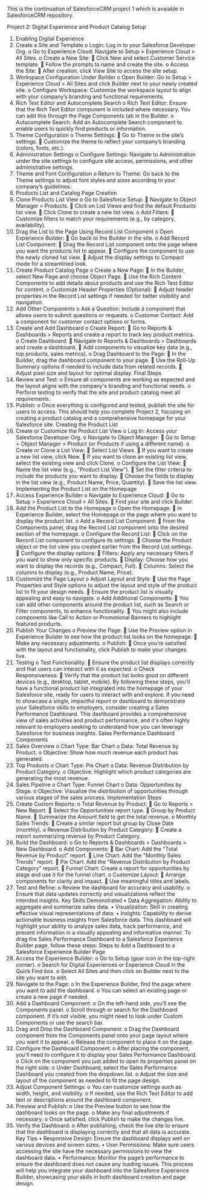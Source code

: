 This is the continuation of SalesforceCRM project 1 which is avaiable in SalesforceCRM  repository.

Project 2: Digital Experience and Product Catalog Setup
1. Enabling Digital Experience
1.	Create a Site and Template
o	Login: Log in to your Salesforce Developer Org.
o	Go to Experience Cloud: Navigate to Setup > Experience Cloud > All Sites.
o	Create a New Site:
	Click New and select Customer Service template.
	Follow the prompts to name and create the site.
o	Access the Site:
	After creation, click View Site to access the site setup.
2.	Workspace Configuration Under Builder
o	Open Builder: Go to Setup > Experience Cloud > All Sites and click Builder next to your newly created site.
o	Configure Workspace: Customize the workspace layout to align with your company’s branding and functional requirements.
3.	Rich Text Editor and Autocomplete Search
o	Rich Text Editor: Ensure that the Rich Text Editor component is included where necessary. You can add this through the Page Components tab in the Builder.
o	Autocomplete Search: Add an Autocomplete Search component to enable users to quickly find products or information.
4.	Theme Configuration
o	Theme Settings:
	Go to Theme in the site’s settings.
	Customize the theme to reflect your company’s branding (colors, fonts, etc.).
5.	Administration Settings
o	Configure Settings: Navigate to Administration under the site settings to configure site access, permissions, and other administrative settings.
6.	Theme and Font Configuration
o	Return to Theme: Go back to the Theme settings to adjust font styles and sizes according to your company’s guidelines.
2. Products List and Catalog Page Creation
1.	Clone Products List View
o	Go to Salesforce Setup:
	Navigate to Object Manager > Products.
	Click on List Views and find the default Products list view.
	Click Clone to create a new list view.
o	Add Filters:
	Customize filters to match your requirements (e.g., by category, availability).
2.	Drag the List to the Page Using Record List Component
o	Open Experience Builder:
	Go back to the Builder in the site.
o	Add Record List Component:
	Drag the Record List component onto the page where you want the products list to appear.
	Configure the component to use the newly cloned list view.
	Adjust the display settings to Compact mode for a streamlined look.
3.	Create Product Catalog Page
o	Create a New Page:
	In the Builder, select New Page and choose Object Page.
	Use the Rich Content Components to add details about products and use the Rich Text Editor for content.
o	Customize Header Properties (Optional):
	Adjust header properties in the Record List settings if needed for better visibility and navigation.
4.	Add Other Components
o	Ask a Question: Include a component that allows users to submit questions or requests.
o	Customer Contact: Add a component for customer contact options or forms.
5.	Create and Add Dashboard
o	Create Report:
	Go to Reports & Dashboards > Reports and create a report to track key product metrics.
o	Create Dashboard:
	Navigate to Reports & Dashboards > Dashboards and create a dashboard.
	Add components to visualize key data (e.g., top products, sales metrics).
o	Drag Dashboard to the Page:
	In the Builder, drag the dashboard component to your page.
	Use the Roll-Up Summary options if needed to include data from related records.
	Adjust pixel size and layout for optimal display.
Final Steps
1.	Review and Test:
o	Ensure all components are working as expected and the layout aligns with the company's branding and functional needs.
o	Perform testing to verify that the site and product catalog meet all requirements.
2.	Publish:
o	Once everything is configured and tested, publish the site for users to access.
This should help you complete Project 2, focusing on creating a product catalog and a comprehensive homepage for your Salesforce site.
Creating the Product List
1.	Create or Customize the Product List View
o	Log In: Access your Salesforce Developer Org.
o	Navigate to Object Manager:
	Go to Setup > Object Manager > Product (or Products if using a different name).
o	Create or Clone a List View:
	Select List Views.
	If you want to create a new list view, click New.
	If you want to clone an existing list view, select the existing view and click Clone.
o	Configure the List View:
	Name the list view (e.g., "Product List View").
	Set the filter criteria to include the products you want to display.
	Choose the fields to display in the list view (e.g., Product Name, Price, Quantity).
	Save the list view.
Implementing the Product List on the Homepage
1.	Access Experience Builder
o	Navigate to Experience Cloud:
	Go to Setup > Experience Cloud > All Sites.
	Find your site and click Builder.
2.	Add the Product List to the Homepage
o	Open the Homepage:
	In Experience Builder, select the Homepage or the page where you want to display the product list.
o	Add a Record List Component:
	From the Components panel, drag the Record List component onto the desired section of the homepage.
o	Configure the Record List:
	Click on the Record List component to configure its settings.
	Choose the Product object or the list view you created earlier from the Record List settings.
	Configure the display options:
	Filters: Apply any necessary filters if you want to show only specific products.
	Display: Choose how you want to display the records (e.g., Compact, Full).
	Columns: Select the columns to display (e.g., Product Name, Price).
3.	Customize the Page Layout
o	Adjust Layout and Style:
	Use the Page Properties and Style options to adjust the layout and style of the product list to fit your design needs.
	Ensure the product list is visually appealing and easy to navigate.
o	Add Additional Components:
	You can add other components around the product list, such as Search or Filter components, to enhance functionality.
	You might also include components like Call to Action or Promotional Banners to highlight featured products.
4.	Publish Your Changes
o	Preview the Page:
	Use the Preview option in Experience Builder to see how the product list looks on the homepage.
	Make any necessary adjustments.
o	Publish:
	Once you’re satisfied with the layout and functionality, click Publish to make your changes live.
5.	Testing
o	Test Functionality:
	Ensure the product list displays correctly and that users can interact with it as expected.
o	Check Responsiveness:
	Verify that the product list looks good on different devices (e.g., desktop, tablet, mobile).
By following these steps, you'll have a functional product list integrated into the homepage of your Salesforce site, ready for users to interact with and explore.
If you need to showcase a single, impactful report or dashboard to demonstrate your Salesforce skills to employers, consider creating a Sales Performance Dashboard. This dashboard provides a comprehensive view of sales activities and product performance, and it's often highly relevant to employers seeking to understand how you can leverage Salesforce for business insights.
Sales Performance Dashboard
Components
1.	Sales Overview
o	Chart Type: Bar Chart
o	Data: Total Revenue by Product.
o	Objective: Show how much revenue each product has generated.
2.	Top Products
o	Chart Type: Pie Chart
o	Data: Revenue Distribution by Product Category.
o	Objective: Highlight which product categories are generating the most revenue.
3.	Sales Pipeline
o	Chart Type: Funnel Chart
o	Data: Opportunities by Stage.
o	Objective: Visualize the distribution of opportunities through various stages of the sales process.
Implementation Steps
1.	Create Custom Reports:
o	Total Revenue by Product:
	Go to Reports > New Report.
	Select the Opportunities report type.
	Group by Product Name.
	Summarize the Amount field to get the total revenue.
o	Monthly Sales Trends:
	Create a similar report but group by Close Date (monthly).
o	Revenue Distribution by Product Category:
	Create a report summarizing revenue by Product Category.
2.	Build the Dashboard:
o	Go to Reports & Dashboards > Dashboards > New Dashboard.
o	Add Components:
	Bar Chart: Add the "Total Revenue by Product" report.
	Line Chart: Add the "Monthly Sales Trends" report.
	Pie Chart: Add the "Revenue Distribution by Product Category" report.
	Funnel Chart: Create a report for opportunities by stage and use it for the funnel chart.
o	Customize Layout:
	Arrange components for clarity and impact.
	Use meaningful titles and labels.
3.	Test and Refine:
o	Review the dashboard for accuracy and usability.
o	Ensure that data updates correctly and visualizations reflect the intended insights.
Key Skills Demonstrated
•	Data Aggregation: Ability to aggregate and summarize sales data.
•	Visualization: Skill in creating effective visual representations of data.
•	Insights: Capability to derive actionable business insights from Salesforce data.
This dashboard will highlight your ability to analyze sales data, track performance, and present information in a visually appealing and informative manner.
To drag the Sales Performance Dashboard to a Salesforce Experience Builder page, follow these steps:
Steps to Add a Dashboard to a Salesforce Experience Builder Page
1.	Access the Experience Builder:
o	Go to Setup (gear icon in the top-right corner).
o	Search for Digital Experiences or Experience Cloud in the Quick Find box.
o	Select All Sites and then click on Builder next to the site you want to edit.
2.	Navigate to the Page:
o	In the Experience Builder, find the page where you want to add the dashboard.
o	You can select an existing page or create a new page if needed.
3.	Add a Dashboard Component:
o	On the left-hand side, you’ll see the Components panel.
o	Scroll through or search for the Dashboard component. If it’s not visible, you might need to look under Custom Components or use the search bar.
4.	Drag and Drop the Dashboard Component:
o	Drag the Dashboard component from the Components panel onto your page layout where you want it to appear.
o	Release the component to place it on the page.
5.	Configure the Dashboard Component:
o	After placing the component, you’ll need to configure it to display your Sales Performance Dashboard.
o	Click on the component you just added to open its properties panel on the right side.
o	Under Dashboard, select the Sales Performance Dashboard you created from the dropdown list.
o	Adjust the size and layout of the component as needed to fit the page design.
6.	Adjust Component Settings:
o	You can customize settings such as width, height, and visibility.
o	If needed, use the Rich Text Editor to add text or descriptions around the dashboard component.
7.	Preview and Publish:
o	Use the Preview button to see how the dashboard looks on the page.
o	Make any final adjustments if necessary.
o	Once satisfied, click Publish to make the changes live.
8.	Verify the Dashboard:
o	After publishing, check the live site to ensure that the dashboard is displaying correctly and that all data is accurate.
Key Tips
•	Responsive Design: Ensure the dashboard displays well on various devices and screen sizes.
•	User Permissions: Make sure users accessing the site have the necessary permissions to view the dashboard data.
•	Performance: Monitor the page’s performance to ensure the dashboard does not cause any loading issues.
This process will help you integrate your dashboard into the Salesforce Experience Builder, showcasing your skills in both dashboard creation and page design.


